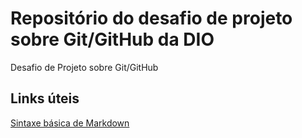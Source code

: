 # Repositório do desafio de projeto sobre Git/GitHub da DIO
Desafio de Projeto sobre Git/GitHub

## Links úteis
[Sintaxe básica de Markdown](https://www.markdownguide.org/getting-started/)
